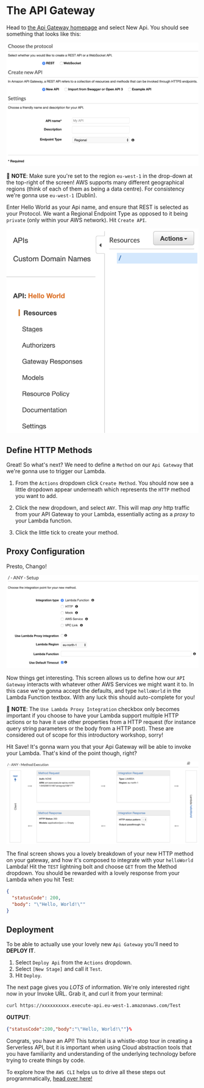 # The API Gateway

Head to [the Api Gateway homepage](https://eu-west-1.console.aws.amazon.com/apigateway/home?region=eu-west-1#/apis/create) and select New Api. You should see something that looks like this:

![API Gateway Homepage](./api-gateway-home.png)

:mega: **NOTE**: Make sure you're set to the region `eu-west-1` in the drop-down at the top-right of the screen! AWS supports many different geographical regions (think of each of them as being a data centre). For consistency we're gonna use `eu-west-1` (Dublin).

Enter Hello World as your Api name, and ensure that REST is selected as your Protocol. We want a Regional Endpoint Type as opposed to it being `private` (only within your AWS network). Hit `Create API`.

![API Gateway Create](./api-gateway-create.png)

## Define HTTP Methods

Great! So what's next? We need to define a `Method` on our `Api Gateway` that we're gonna use to trigger our Lambda.

1. From the `Actions` dropdown click `Create Method`. You should now see a little dropdown appear underneath which represents the `HTTP` method you want to add.

2. Click the new dropdown, and select `ANY`. This will map _any_ http traffic from your API Gateway to your Lambda, essentially acting as a _proxy_ to your Lambda function.

3. Click the little tick to create your method.

## Proxy Configuration

Presto, Chango!

![API Gateway Proxy Configuration](./api-gateway-proxy.png)

Now things get interesting. This screen allows us to define how our `API Gateway` interacts with whatever other AWS Services we might want it to. In this case we're gonna accept the defaults, and type `helloWorld` in the Lambda Function textbox. With any luck this should auto-complete for you!

:mega: **NOTE**: The `Use Lambda Proxy Integration` checkbox only becomes important if you choose to have your Lambda support multiple HTTP actions or to have it use other properties from a HTTP request (for instance query string parameters or the body from a HTTP post). These are considered out of scope for this introductory workshop, sorry!

Hit Save! It's gonna warn you that your Api Gateway will be able to invoke your Lambda. That's kind of the point though, right?

![API Gateway Description](./api-gateway-description.png)

The final screen shows you a lovely breakdown of your new HTTP method on your gateway, and how it's composed to integrate with your `helloWorld` Lambda! Hit the `TEST` lightning bolt and choose `GET` from the Method dropdown. You should be rewarded with a lovely response from your Lambda when you hit Test:

```json
{
  "statusCode": 200,
  "body": "\"Hello, World!\""
}
```

## Deployment

To be able to actually use your lovely new `Api Gateway` you'll need to **DEPLOY IT**.

1. Select `Deploy Api` from the `Actions` dropdown.
2. Select `[New Stage]` and call it `Test`.
3. Hit `Deploy`.

The next page gives you _LOTS_ of information. We're only interested right now in your Invoke URL. Grab it, and curl it from your terminal:

```bash
curl https://xxxxxxxxxx.execute-api.eu-west-1.amazonaws.com/Test
```

**OUTPUT**:

```json
{"statusCode":200,"body":"\"Hello, World!\""}%
```

Congrats, you have an API! This tutorial is a whistle-stop tour in creating a Serverless API, but it is important when using Cloud abstraction tools that you have familiarity and understanding of the underlying technology before trying to create things by code.

To explore how the `AWS CLI` helps us to drive all these steps out programmatically, [head over here!](../02-aws-cli)
